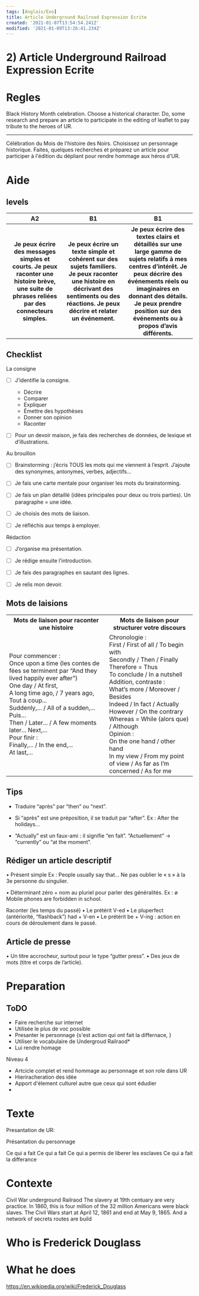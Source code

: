 ```yaml
---
tags: [Anglais/Exo]
title: Article Underground Railroad Expression Ecrite
created: '2021-01-07T13:54:54.241Z'
modified: '2021-01-09T13:26:41.234Z'
---
```


# 2) Article Underground Railroad Expression Ecrite

# Regles

Black History Month celebration. Choose a historical character. Do, some research and prepare an article to participate in the editing of leaflet to pay tribute to the heroes of UR.

---
Célébration du Mois de l'histoire des Noirs. Choisissez un personnage historique. Faites, quelques recherches et préparez un article pour participer à l'édition du dépliant pour rendre hommage aux héros d'UR.
# Aide

## levels 
<table>
  <tr>
    <th scope="col">A2</th>
    <th scope="col">B1</th>
    <th scope="col">B1</th>
  </tr>
  <tr>
    <th>Je peux écrire des messages simples et courts. Je peux raconter une histoire brève, une suite de phrases reliées par des connecteurs simples.</th>
    <th>Je peux écrire un texte simple et cohérent sur des sujets familiers. Je peux raconter une histoire en décrivant des sentiments ou des réactions. Je peux décrire et relater un événement.</th>
    <th>Je peux écrire des textes clairs et détaillés sur une large gamme de sujets relatifs à mes centres d’intérêt. Je peux décrire des événements réels ou imaginaires en donnant des détails. Je peux prendre position sur des événements ou à propos d’avis différents.</th>
  </tr>
</table>

## Checklist
La consigne

- [ ] J’identifie la consigne.
  - Décrire
  - Comparer
  - Expliquer
  - Émettre des hypothèses
  - Donner son opinion
  - Raconter

- [ ]  Pour un devoir maison, je fais des recherches de données, de lexique et d’illustrations.

Au brouillon

- [ ]  Brainstorming : j’écris TOUS les mots qui me viennent à l’esprit. J’ajoute des synonymes, antonymes, verbes, adjectifs…

- [ ]  Je fais une carte mentale pour organiser les mots du brainstorming.

- [ ] Je fais un plan détaillé (idées principales pour deux ou trois parties). Un paragraphe = une idée.

- [ ] Je choisis des mots de liaison.

- [ ] Je réfléchis aux temps à employer.

Rédaction

- [ ]  J’organise ma présentation.

- [ ]  Je rédige ensuite l’introduction.

- [ ] Je fais des paragraphes en sautant des lignes.

- [ ] Je relis mon devoir.

## Mots de laisions

<table>
  <tr>
    <th scope="col">Mots de liaison pour raconter une histoire</th>
    <th scope="col">Mots de liaison pour structurer votre discours</th>
  </tr>
  <tr>
    <td>
    Pour commencer : </br>
      Once upon a time (les contes de fées se terminent par “And they lived happily ever after”)</br>
      One day / At first,</br>
      A long time ago, / 7 years ago,</br>
      Tout à coup...</br>
      Suddenly,... / All of a sudden,...</br>
      Puis…</br>
      Then / Later... / A few moments later... Next,...</br>
      Pour finir :</br>
      Finally,... / In the end,...</br>
      At last,...
    </td>
    <td>
    Chronologie :</br>
      First / First of all / To begin with</br>
      Secondly / Then / Finally</br>
      Therefore = Thus</br>
      To conclude / In a nutshell</br>
      Addition, contraste :</br>
      What’s more / Moreover / Besides</br>
      Indeed / In fact / Actually</br>
      However / On the contrary</br>
      Whereas = While (alors que) / Although</br>
      Opinion :</br>
      On the one hand / other hand</br>
      In my view / From my point of view / As far as I’m concerned / As for me</br>
    </td>
  </tr>
</table>

## Tips
 - Traduire “après” par “then” ou “next”.

 - Si “après” est une préposition, il se traduit par “after”. Ex : After the holidays…

 - “Actually” est un faux-ami : il signifie “en fait”.
“Actuellement” → “currently” ou “at the moment”.

## Rédiger un article descriptif
• Présent simple
Ex : People usually say that…
Ne pas oublier le « s » à la 3e personne du singulier.

• Déterminant zéro + nom au pluriel pour parler des généralités.
Ex : ø Mobile phones are forbidden in school.

Raconter (les temps du passé)
• Le prétérit V-ed
• Le pluperfect (antériorité, “flashback”) had + V-en
• Le prétérit be + V-ing : action en cours de déroulement dans le passé.

## Article de presse

• Un titre accrocheur, surtout pour le type “gutter press”.
• Des jeux de mots (titre et corps de l’article).


# Preparation

## ToDO

- Faire recherche sur internet
- Utilisée le plus de voc possible
- Presanter le personnage {s'est action qui ont fait la differnace, }
- Utiliser le vocabulaire de Undergroud Railraod*
- Lui rendre homage

Niveau 4
- Artcicle complet et rend hommage au personnage et son role dans UR
- Hieriracheration des idée
- Apport d'élement culturel autre que ceux qui sont édudier
- 


# Texte 

Presantation de UR:

Présantation du personnage

Ce qui a fait
  Ce qui a fait
  Ce qui a permis de liberer les esclaves
  Ce qui a fait la differance



# Contexte
  Civil War
  underground Railraod
  The slavery at 19th centuary are very practice. In 1860, this is four million of the 32 million Americans were black slaves.
  The Civil Wars start at April 12, 1861 and end at May 9, 1865.
  And a network of secrets routes are build 
# Who is Frederick Douglass 

# What he does


https://en.wikipedia.org/wiki/Frederick_Douglass
